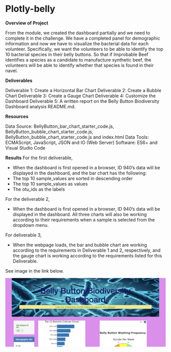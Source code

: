 # Plotly-belly

**Overview of Project**

From the module, we  created the dashboard partially and we need to complete it in the challenge. We have a completed panel for demographic information and now we have to visualize the bacterial data for each volunteer. Specifically, we want the volunteers to be able to identify the top 10 bacterial species in their belly buttons. So that if Improbable Beef identifies a species as a candidate to manufacture synthetic beef, the volunteers will be able to identify whether that species is found in their navel.

**Deliverables**

Deliverable 1: Create a Horizontal Bar Chart
Deliverable 2: Create a Bubble Chart
Deliverable 3: Create a Gauge Chart
Deliverable 4: Customize the Dashboard
Deliverable 5: A written report on the Belly Button Biodiversity Dashboard analysis README.md.

**Resources**

Data Source: BellyButton_bar_chart_starter_code.js, BellyButton_bubble_chart_starter_code.js, BellyButton_bubble_chart_starter_code.js and index.html
Data Tools: ECMAScript, JavaScript, JSON and IO (Web Server)
Software: ES6+ and Visual Studio Code

**Results**
For the first deliverable, 
- When the dashboard is first opened in a browser, ID 940’s data will be displayed in the dashboard, and the bar chart has the following:
- The top 10 sample_values are sorted in descending order
- The top 10 sample_values as values
- The otu_ids as the labels

For the deliverable 2, 
- When the dashboard is first opened in a browser, ID 940’s data will be displayed in the dashboard. All three charts will also be working according to their requirements when a sample is selected from the dropdown menu.

For deliverable 3, 
- When the webpage loads, the bar and bubble chart are working according to the requirements in Deliverable 1 and 2, respectively, and the gauge chart is working according to the requirements listed for this Deliverable.

See image in the link below.

![Belly_botton.png](https://github.com/FUNMIIB/Plotly-belly/blob/main/static/images/Belly_botton.png)
